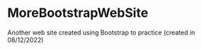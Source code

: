 # MoreBootstrapWebSite
Another web site created using Bootstrap to practice (created in 08/12/2022)
